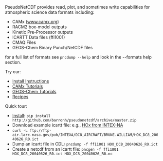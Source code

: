 PseudoNetCDF provides read, plot, and sometimes write capabilities for atmospheric science data formats including:

* CAMx (www.camx.org)
* RACM2 box-model outputs
* Kinetic Pre-Processor outputs
* ICARTT Data files (ffi1001)
* CMAQ Files
* GEOS-Chem Binary Punch/NetCDF files

for a full list of formats see `pncdump --help` and look in the --formats help section.

Try our:
  * [Install Instructions](http://github.com/barronh/pseudonetcdf/wiki/Install-Instructions)
  * [CAMx Tutorials](http://github.com/barronh/pseudonetcdf/wiki/CAMx-Tutorials)
  * [GEOS-Chem Tutorials](http://github.com/barronh/pseudonetcdf/wiki/GC-Tutorials)
  * [Recipes](Recipes)


Quick tour:
 * [Install](http://github.com/barronh/pseudonetcdf/wiki/Install-Instructions.md): `pip install http://github.com/barronh/pseudonetcdf/archive/master.zip`
 * Download example icartt file: e.g., [HOx from INTEX-NA](http://www-air.larc.nasa.gov/cgi-bin/enzFile?c16141B08DF7F1ACFBAD5C83F9313E20C792f7075622d6169722f4152435441532f4443385f41495243524146542f4252554e452e57494c4c49414d2f484f785f4443385f32303038303632365f52312e696374)
  * `curl -L ftp://ftp-air.larc.nasa.gov/pub/INTEXA/DC8_AIRCRAFT/BRUNE.WILLIAM/HOX_DC8_20040626_R0.ict`
 * Dump an icartt file in CDL: `pncdump -f ffi1001 HOX_DC8_20040626_R0.ict`
 * Create a netcdf from an icartt file: `pncgen -f ffi1001 HOX_DC8_20040626_R0.ict HOX_DC8_20040626_R0.nc`
